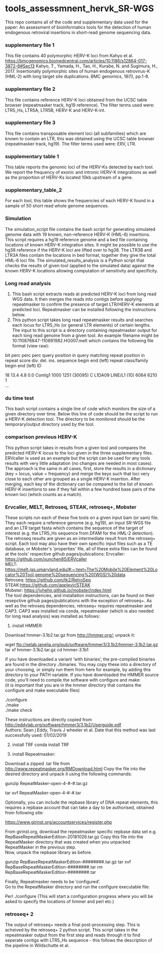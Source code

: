 # tools_assessmnent_hervk_SR-WGS

This repo contains all of the code and supplementary data used for the paper: An assessment of bioinformatics tools for the detection of human endogenous retroviral insertions in short-read genome sequencing data. 

### supplementary file 1
This file contains 40 polymorphic HERV-K loci from Kahyo et al. https://bmcgenomics.biomedcentral.com/articles/10.1186/s12864-017-3872-6#Sec13 
Kahyo, T., Yamada, H., Tao, H., Kurabe, N. and Sugimura, H., 2017. Insertionally polymorphic sites of human endogenous retrovirus-K (HML-2) with long target site duplications. BMC genomics, 18(1), pp.1-8.

### supplementary file 2
This file contains reference HERV-K loci obtained from the UCSC table browser (repeatmasker track, hg19 reference). The filter terms used were: LTR5_Hs, LTR5A, LTR5B, HERV-K and HERV-K-int.

### supplementary file 3
This file contains transposable element loci (all subfamilies) which are known to contain an LTR, this was obtained using the UCSC table browser (repeatmasker track, hg19). The filter terms used were: ERV, LTR. 

### supplementary table 1
This table reports the genomic loci of the HERV-Ks detected by each tool. We report the frequency of exonic and intronic HERV-K integrations as well as the proportion of HERV-Ks located 10kb upstream of a gene. 

### supplementary_table_2
For each tool, this table shows the frequencies of each HERV-K found in a sample of 50 short read whole genome sequences.

### Simulation
The simulation_script file contains the bash script for generating simulated genome data with 19 known, non-reference HERV-K (HML-6) insertions. This script requires a hg19 reference genome and a bed file containing locations of known HERV-K integration sites. 
It might be possible to use the hg38 reference if the HERV-K loci are lifted over to hg38. 
The LTR3B and LTR3A files contain the locations in bed format, together they give the total HML-6 loci file.
The simulated_results_analysis is a Python script that checks the results of given tool (applied to the simulated data) against the known HERV-K locations allowing computation of sensitivity and specificity.

### Long read analysis
1) This bash script extracts reads at predicted HERV-K loci from long read WGS data. It then merges the reads into contigs before applying repeatmasker to confirm the presence of target LTR/HERV-K elements at predicted loci. Repeatmasker can be installed following the instructions below.   
2) This python script takes long read repeatmasker results and searches each locus for LTR5_Hs (or general LTR elements) of certain lengths. The input to this script is a directory containing repeatmasker output for each long read genome from a given tool. An example filename might be 10:110876847-110891982.HG007.melt which contains the following file format (view raw):

 bit   perc perc perc  query     position in query     matching  repeat            position in repeat
score   div. del. ins.  sequence  begin end    (left)   repeat    class/family    begin  end    (left)  ID

   18   13.4  4.8  0.0  Contig1    1000  1251 (30095) C L1DA09    LINE/L1            (10)   6064   6210   1  
... 

### du time test
This bash script contains a single line of code which monitors the size of a given directory over time. Below this line of code should be the script to run a HERV-K detection tool. The directory to be monitored should be the temporary/output directory used by the tool. 

### comparison previous HERV-K
This python script takes in results from a given tool and compares the predicted HERV-K locus to the loci given in the three supplementary files. ERVcaller is used as an example but the script can be used for any tools results with very little adaptation (no changes are needed in most cases). The approach is the same in all cases, first, store the results in a dictionary (key = locus, value = frequency) and merge the keys such that loci very close to each other are grouped as a single HERV-K insertion. After merging, each key of the dictionary can be compared to the list of known HERV-K insertions to see if they fall within a few hundred base pairs of the known loci (which counts as a match). 

### Ervcaller, MELT, Retroseq, STEAK, retroseq+, Mobster
These scripts run each of these five tools on a given input bam (or sam) file. They each require a reference genome (e.g. hg19), an input SR-WGS file and an LTR target fasta which contains the sequence of the target of interest (e.g. the LTR5_Hs sequence from DFAM for the HML-2 detection). The retroseq results are given as an intermediate result from the retroseq+ script. Each tool may also have their own specific input files such as a TE database, or Mobster's 'properties' file, all of these extra files can be found 
at the tools' respective github pages/pubications:
Ervcaller: https://github.com/xunchen85/ERVcaller  
MELT: https://melt.igs.umaryland.edu/#:~:text=The%20Mobile%20Element%20Locator%20Tool,genome%20sequencing%20(WGS)%20data  
Retroseq: https://github.com/tk2/RetroSeq  
STEAK:https://github.com/applevir/STEAK  
Mobster: https://jyhehir.github.io/mobster/index.html  
The tool dependencies, and installation instructions, can be found on their resepctive github pages/publications with the exception of retroseq+. As well as the retroseq dependencies, retroseq+ requires repeatmasker and CAP3. CAP3 was installed via conda, repeatmasker (which is also needed for long read analysis) was installed as follows:

1) install HMMER: 

Download hmmer-3.1b2.tar.gz from http://hmmer.org/; unpack it: 

wget ftp://selab.janelia.org/pub/software/hmmer3/3.1b2/hmmer-3.1b2.tar.gz  
tar xf hmmer-3.1b2.tar.gz 
cd hmmer-3.1b1  

If you have downloaded a variant ‘with binaries’, the pre-compiled binaries are found in the directory ./binaries. 
You may copy these into a directory of your choosing, or simply run them from here 
for example, by adding this directory to your PATH variable. 
If you have downloaded the HMMER source code, you’ll need to compile the software with configure and make:  
(it is important that you are in the hmmer directory that contains the configure and make executable files) 

./configure  
./make  
./make check  

These instructions are directly copied from http://eddylab.org/software/hmmer3/3.1b2/Userguide.pdf  
Authors: Sean j Eddy, Travis J wheeler et al. 
Date that this method was last successfully used: 01/02/2019 

2) install TRF 
conda install TRF 

3) install Repeatmasker: 

Download a zipped .tar file from http://www.repeatmasker.org/RMDownload.html 
Copy the file into the desired directory and unpack it using the following commands: 

gunzip RepeatMasker-open-4-#-#.tar.gz 

tar xvf RepeatMasker-open-4-#-#.tar 

Optionally, you can include the repbase library of DNA repeat elements, this requires a repbase account that can take a day to be 
authorised, obtained from following site: 

https://www.girinst.org/accountservices/register.php 

From girinst.org, download the repeatmasker specific repbase data set e.g.  RepBaseRepeatMaskerEdition-20181026.tar.gz 
Copy this file into the RepeatMasker directory that was created when you unpacked RepeatMasker in the previous step.  
Now, unpack the repbase library as before.  

gunzip RepBaseRepeatMaskerEdition-########.tar.gz 
tar xvf RepBaseRepeatMaskerEdition-########.tar 
rm RepBaseRepeatMaskerEdition-########.tar 

Finally, Repeatmasker needs to be ‘configured’.  
Go to the RepeatMasker directory and run the configure executable file: 

Perl ./configure 
(This will start a configuration progress where you will be asked to specify the locations of hmmer and perl etc.)

### retroseq+ 2
The output of retroseq+ needs a final post-processing step. This is acheived by the retroseq+ 2 python script. This script takes in the repeatmasker output from the first step and reads through it to find seperate contigs with LTR5_Hs sequence - this follows the description of the pipeline in Wildschutte et al. 

